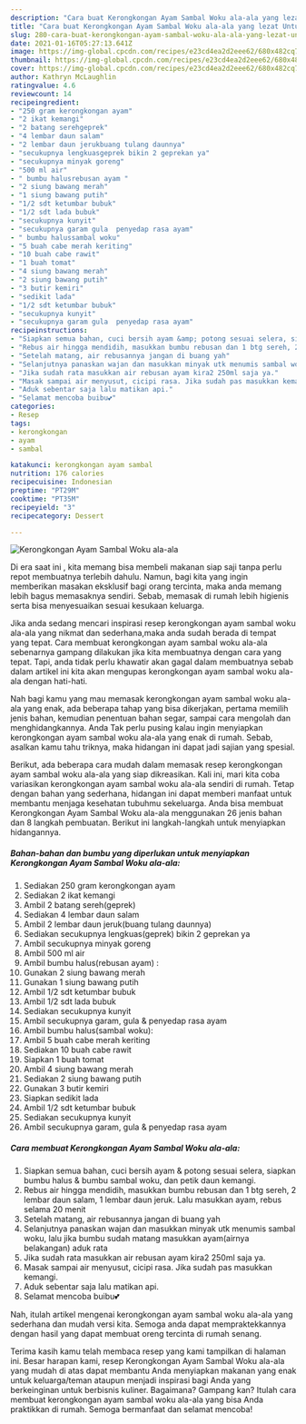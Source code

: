 ```yaml
---
description: "Cara buat Kerongkongan Ayam Sambal Woku ala-ala yang lezat Untuk Jualan"
title: "Cara buat Kerongkongan Ayam Sambal Woku ala-ala yang lezat Untuk Jualan"
slug: 280-cara-buat-kerongkongan-ayam-sambal-woku-ala-ala-yang-lezat-untuk-jualan
date: 2021-01-16T05:27:13.641Z
image: https://img-global.cpcdn.com/recipes/e23cd4ea2d2eee62/680x482cq70/kerongkongan-ayam-sambal-woku-ala-ala-foto-resep-utama.jpg
thumbnail: https://img-global.cpcdn.com/recipes/e23cd4ea2d2eee62/680x482cq70/kerongkongan-ayam-sambal-woku-ala-ala-foto-resep-utama.jpg
cover: https://img-global.cpcdn.com/recipes/e23cd4ea2d2eee62/680x482cq70/kerongkongan-ayam-sambal-woku-ala-ala-foto-resep-utama.jpg
author: Kathryn McLaughlin
ratingvalue: 4.6
reviewcount: 14
recipeingredient:
- "250 gram kerongkongan ayam"
- "2 ikat kemangi"
- "2 batang serehgeprek"
- "4 lembar daun salam"
- "2 lembar daun jerukbuang tulang daunnya"
- "secukupnya lengkuasgeprek bikin 2 geprekan ya"
- "secukupnya minyak goreng"
- "500 ml air"
- " bumbu halusrebusan ayam "
- "2 siung bawang merah"
- "1 siung bawang putih"
- "1/2 sdt ketumbar bubuk"
- "1/2 sdt lada bubuk"
- "secukupnya kunyit"
- "secukupnya garam gula  penyedap rasa ayam"
- " bumbu halussambal woku"
- "5 buah cabe merah keriting"
- "10 buah cabe rawit"
- "1 buah tomat"
- "4 siung bawang merah"
- "2 siung bawang putih"
- "3 butir kemiri"
- "sedikit lada"
- "1/2 sdt ketumbar bubuk"
- "secukupnya kunyit"
- "secukupnya garam gula  penyedap rasa ayam"
recipeinstructions:
- "Siapkan semua bahan, cuci bersih ayam &amp; potong sesuai selera, siapkan bumbu halus &amp; bumbu sambal woku, dan petik daun kemangi."
- "Rebus air hingga mendidih, masukkan bumbu rebusan dan 1 btg sereh, 2 lembar daun salam, 1 lembar daun jeruk. Lalu masukkan ayam, rebus selama 20 menit"
- "Setelah matang, air rebusannya jangan di buang yah"
- "Selanjutnya panaskan wajan dan masukkan minyak utk menumis sambal woku, lalu jika bumbu sudah matang masukkan ayam(airnya belakangan) aduk rata"
- "Jika sudah rata masukkan air rebusan ayam kira2 250ml saja ya."
- "Masak sampai air menyusut, cicipi rasa. Jika sudah pas masukkan kemangi."
- "Aduk sebentar saja lalu matikan api."
- "Selamat mencoba buibu💕"
categories:
- Resep
tags:
- kerongkongan
- ayam
- sambal

katakunci: kerongkongan ayam sambal 
nutrition: 176 calories
recipecuisine: Indonesian
preptime: "PT29M"
cooktime: "PT35M"
recipeyield: "3"
recipecategory: Dessert

---
```



![Kerongkongan Ayam Sambal Woku ala-ala](https://img-global.cpcdn.com/recipes/e23cd4ea2d2eee62/680x482cq70/kerongkongan-ayam-sambal-woku-ala-ala-foto-resep-utama.jpg)

Di era  saat ini , kita memang bisa membeli makanan siap saji tanpa perlu repot membuatnya terlebih dahulu. Namun, bagi kita yang ingin memberikan masakan eksklusif bagi orang tercinta, maka anda memang lebih bagus memasaknya sendiri. Sebab, memasak di rumah lebih higienis serta bisa menyesuaikan sesuai kesukaan keluarga.

Jika anda sedang mencari inspirasi resep kerongkongan ayam sambal woku ala-ala yang nikmat dan sederhana,maka anda sudah berada di tempat yang tepat. Cara membuat kerongkongan ayam sambal woku ala-ala  sebenarnya gampang dilakukan jika kita membuatnya dengan cara yang tepat. Tapi, anda tidak perlu khawatir akan gagal dalam membuatnya 
sebab dalam artikel ini kita akan mengupas kerongkongan ayam sambal woku ala-ala dengan hati-hati.  



Nah bagi kamu yang mau memasak kerongkongan ayam sambal woku ala-ala yang enak, ada beberapa tahap yang bisa dikerjakan, pertama memilih jenis bahan, kemudian penentuan bahan segar, sampai cara mengolah dan menghidangkannya. Anda Tak perlu pusing kalau ingin menyiapkan kerongkongan ayam sambal woku ala-ala yang enak di rumah. Sebab, asalkan kamu  tahu triknya, maka hidangan ini dapat jadi sajian yang spesial.

Berikut, ada beberapa cara mudah dalam memasak resep kerongkongan ayam sambal woku ala-ala yang siap dikreasikan. Kali ini, mari kita coba variasikan kerongkongan ayam sambal woku ala-ala sendiri di rumah. Tetap dengan bahan yang sederhana, hidangan ini dapat memberi manfaat untuk membantu menjaga kesehatan tubuhmu sekeluarga. Anda bisa membuat Kerongkongan Ayam Sambal Woku ala-ala menggunakan 26 jenis bahan dan 8 langkah pembuatan. Berikut ini langkah-langkah untuk menyiapkan hidangannya.

<!--inarticleads1-->

##### Bahan-bahan dan bumbu yang diperlukan untuk menyiapkan Kerongkongan Ayam Sambal Woku ala-ala:

1. Sediakan 250 gram kerongkongan ayam
1. Sediakan 2 ikat kemangi
1. Ambil 2 batang sereh(geprek)
1. Sediakan 4 lembar daun salam
1. Ambil 2 lembar daun jeruk(buang tulang daunnya)
1. Sediakan secukupnya lengkuas(geprek) bikin 2 geprekan ya
1. Ambil secukupnya minyak goreng
1. Ambil 500 ml air
1. Ambil  bumbu halus(rebusan ayam) :
1. Gunakan 2 siung bawang merah
1. Gunakan 1 siung bawang putih
1. Ambil 1/2 sdt ketumbar bubuk
1. Ambil 1/2 sdt lada bubuk
1. Sediakan secukupnya kunyit
1. Ambil secukupnya garam, gula &amp; penyedap rasa ayam
1. Ambil  bumbu halus(sambal woku):
1. Ambil 5 buah cabe merah keriting
1. Sediakan 10 buah cabe rawit
1. Siapkan 1 buah tomat
1. Ambil 4 siung bawang merah
1. Sediakan 2 siung bawang putih
1. Gunakan 3 butir kemiri
1. Siapkan sedikit lada
1. Ambil 1/2 sdt ketumbar bubuk
1. Sediakan secukupnya kunyit
1. Ambil secukupnya garam, gula &amp; penyedap rasa ayam




<!--inarticleads2-->

##### Cara membuat Kerongkongan Ayam Sambal Woku ala-ala:

1. Siapkan semua bahan, cuci bersih ayam &amp; potong sesuai selera, siapkan bumbu halus &amp; bumbu sambal woku, dan petik daun kemangi.
1. Rebus air hingga mendidih, masukkan bumbu rebusan dan 1 btg sereh, 2 lembar daun salam, 1 lembar daun jeruk. Lalu masukkan ayam, rebus selama 20 menit
1. Setelah matang, air rebusannya jangan di buang yah
1. Selanjutnya panaskan wajan dan masukkan minyak utk menumis sambal woku, lalu jika bumbu sudah matang masukkan ayam(airnya belakangan) aduk rata
1. Jika sudah rata masukkan air rebusan ayam kira2 250ml saja ya.
1. Masak sampai air menyusut, cicipi rasa. Jika sudah pas masukkan kemangi.
1. Aduk sebentar saja lalu matikan api.
1. Selamat mencoba buibu💕




Nah, itulah artikel mengenai  kerongkongan ayam sambal woku ala-ala  yang sederhana dan mudah versi kita. Semoga anda dapat mempraktekkannya dengan hasil yang dapat membuat oreng tercinta di rumah senang. 

Terima kasih kamu telah membaca resep yang kami tampilkan di halaman ini. Besar harapan kami, resep  Kerongkongan Ayam Sambal Woku ala-ala yang mudah di atas dapat membantu Anda menyiapkan makanan yang enak untuk keluarga/teman ataupun menjadi inspirasi bagi Anda yang berkeinginan untuk berbisnis kuliner. Bagaimana? Gampang kan? Itulah cara membuat kerongkongan ayam sambal woku ala-ala yang bisa Anda praktikkan di rumah. Semoga bermanfaat dan selamat mencoba!


